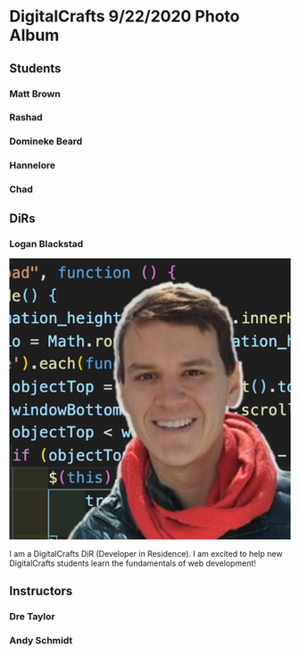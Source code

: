 # DigitalCrafts 9/22/2020 Photo Album

## Students

### Matt Brown

### Rashad

### Domineke Beard

### Hannelore

### Chad 

## DiRs

### Logan Blackstad

![Profile - Logan](./assets/profile-logan-code.png)

I am a DigitalCrafts DiR (Developer in Residence).  I am excited to help new DigitalCrafts students learn the fundamentals of web development!

## Instructors

### Dre Taylor

### Andy Schmidt
